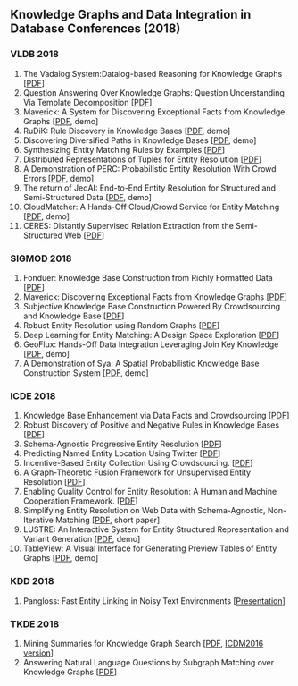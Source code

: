 ## Knowledge Graphs and Data Integration in Database Conferences (2018)

### VLDB 2018
1. The Vadalog System:Datalog-based Reasoning for Knowledge Graphs [[PDF](http://www.vldb.org/pvldb/vol11/p975-bellomarini.pdf)]
2. Question Answering Over Knowledge Graphs: Question Understanding Via Template Decomposition [[PDF](http://www.vldb.org/pvldb/vol11/p1373-zheng.pdf)]
3. Maverick: A System for Discovering Exceptional Facts from Knowledge Graphs [[PDF](http://www.vldb.org/pvldb/vol11/p1934-zhang.pdf), demo]
4. RuDiK: Rule Discovery in Knowledge Bases [[PDF](http://www.vldb.org/pvldb/vol11/p1946-ortona.pdf), demo]
5. Discovering Diversified Paths in Knowledge Bases [[PDF](http://www.vldb.org/pvldb/vol11/p2002-aebeloe.pdf), demo]
6. Synthesizing Entity Matching Rules by Examples [[PDF](http://www.vldb.org/pvldb/vol11/p189-singh.pdf)]
7. Distributed Representations of Tuples for Entity Resolution [[PDF](http://www.vldb.org/pvldb/vol11/p1454-ebraheem.pdf)]
8. A Demonstration of PERC: Probabilistic Entity Resolution With Crowd Errors [[PDF](http://www.vldb.org/pvldb/vol11/p1922-ke.pdf), demo]
9. The return of JedAI: End-to-End Entity Resolution for Structured and Semi-Structured Data [[PDF](http://www.vldb.org/pvldb/vol11/p1950-papadakis.pdf), demo]
10. CloudMatcher: A Hands-Off Cloud/Crowd Service for Entity Matching [[PDF](http://www.vldb.org/pvldb/vol11/p2042-govind.pdf), demo]
11. CERES: Distantly Supervised Relation Extraction from the Semi-Structured Web [[PDF](http://www.vldb.org/pvldb/vol11/p1084-lockard.pdf)]

### SIGMOD 2018
1. Fonduer: Knowledge Base Construction from Richly Formatted Data [[PDF](https://arxiv.org/pdf/1703.05028.pdf)]
2. Maverick: Discovering Exceptional Facts from Knowledge Graphs [[PDF](http://ranger.uta.edu/~cli/pubs/2018/maverick-sigmod18-zhang.pdf)]
3. Subjective Knowledge Base Construction Powered By Crowdsourcing and Knowledge Base [[PDF](https://dl.acm.org/citation.cfm?doid=3183713.3183732)]
4. Robust Entity Resolution using Random Graphs [[PDF](https://dl.acm.org/citation.cfm?id=3183755)]
5. Deep Learning for Entity Matching: A Design Space Exploration [[PDF](http://pages.cs.wisc.edu/~anhai/papers1/deepmatcher-sigmod18.pdf)]
6. GeoFlux: Hands-Off Data Integration Leveraging Join Key Knowledge [[PDF](http://delivery.acm.org/10.1145/3200000/3193546/p1797-song.pdf?ip=175.159.124.31&id=3193546&acc=ACTIVE%20SERVICE&key=CDD1E79C27AC4E65%2EFC30B8D6EF32B758%2E4D4702B0C3E38B35%2E4D4702B0C3E38B35&__acm__=1568296332_96277abaf9c660334cd08dcd854abfc1), demo]
7. A Demonstration of Sya: A Spatial Probabilistic Knowledge Base Construction System [[PDF](https://dl.acm.org/citation.cfm?id=3193558), demo]

### ICDE 2018
1. Knowledge Base Enhancement via Data Facts and Crowdsourcing [[PDF](https://ieeexplore.ieee.org/document/8509324)]
2. Robust Discovery of Positive and Negative Rules in Knowledge Bases [[PDF](http://www.eurecom.fr/fr/publication/5321/download/data-publi-5321_2.pdf)]
3. Schema-Agnostic Progressive Entity Resolution [[PDF](http://www.dit.unitn.it/~pavel/OM/articles/Simonini_icde18.pdf)]
4. Predicting Named Entity Location Using Twitter [[PDF](https://ieeexplore.ieee.org/document/8509245)]
5. Incentive-Based Entity Collection Using Crowdsourcing. [[PDF](http://dbgroup.cs.tsinghua.edu.cn/ligl/papers/icde18-crowdec.pdf)]
6. A Graph-Theoretic Fusion Framework for Unsupervised Entity Resolution [[PDF](http://staff.ustc.edu.cn/~hexn/papers/icde18-entity-resolution.pdf)]
7. Enabling Quality Control for Entity Resolution: A Human and Machine Cooperation Framework. [[PDF](https://arxiv.org/pdf/1710.00204.pdf)]
8. Simplifying Entity Resolution on Web Data with Schema-Agnostic, Non-Iterative Matching [[PDF](http://www.dit.unitn.it/~pavel/OM/articles/Efthymiou_icde18.pdf), short paper]
9. LUSTRE: An Interactive System for Entity Structured Representation and Variant Generation [[PDF](https://nikibhutani.github.io/pdfs/lustre_demo.pdf), demo]
10. TableView: A Visual Interface for Generating Preview Tables of Entity Graphs [[PDF](http://ranger.uta.edu/~cli/pubs/2018/tableview-icde18demo-hasani.pdf), demo]

### KDD 2018
1. Pangloss: Fast Entity Linking in Noisy Text Environments [[Presentation](https://www.kdd.org/kdd2018/accepted-papers/view/pangloss-fast-entity-linking-in-noisy-text-environments)]

### TKDE 2018
1. Mining Summaries for Knowledge Graph Search [[PDF](https://ieeexplore.ieee.org/stamp/stamp.jsp?tp=&arnumber=8300649), [ICDM2016 version](http://lunadong.com/publication/summaryMining_icdm.pdf)]
2. Answering Natural Language Questions by Subgraph Matching over Knowledge Graphs [[PDF](https://ieeexplore.ieee.org/document/8085196)]

